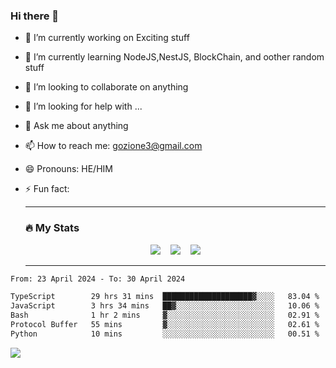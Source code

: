 ### Hi there 👋

<!--
**charlieScript/charlieScript** is a ✨ _special_ ✨ repository because its `README.md` (this file) appears on your GitHub profile.

Here are some ideas to get you started: -->

- 🔭 I’m currently working on Exciting stuff
- 🌱 I’m currently learning NodeJS,NestJS, BlockChain, and oother random stuff
- 👯 I’m looking to collaborate on anything
- 🤔 I’m looking for help with ...
- 💬 Ask me about anything
- 📫 How to reach me: gozione3@gmail.com
- 😄 Pronouns: HE/HIM
- ⚡ Fun fact:


  ---

  ### :fire: My Stats

  <div id="stats" align="center">
  <img src="http://github-readme-streak-stats.herokuapp.com?user=charlieScript&theme=dark&date_format=M%20j%5B%2C%20Y%5D" />&nbsp;&nbsp;&nbsp;
  <img src="https://github-readme-stats.vercel.app/api/top-langs/?username=charlieScript&layout=compact&theme=vision-friendly-dark"/>&nbsp;&nbsp;&nbsp;
  <img src="https://github-readme-stats.vercel.app/api?username=charlieScript&show_icons=true&theme=radical"/>
  </div>

  ---



<!--START_SECTION:waka-->

```txt
From: 23 April 2024 - To: 30 April 2024

TypeScript        29 hrs 31 mins  ████████████████████▓░░░░   83.04 %
JavaScript        3 hrs 34 mins   ██▓░░░░░░░░░░░░░░░░░░░░░░   10.06 %
Bash              1 hr 2 mins     ▓░░░░░░░░░░░░░░░░░░░░░░░░   02.91 %
Protocol Buffer   55 mins         ▓░░░░░░░░░░░░░░░░░░░░░░░░   02.61 %
Python            10 mins         ░░░░░░░░░░░░░░░░░░░░░░░░░   00.51 %
```

<!--END_SECTION:waka-->
![](https://komarev.com/ghpvc/?username=charlieScript)
